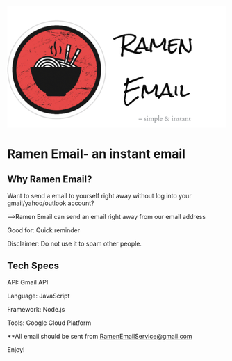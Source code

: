 ![LOGO](src/img/logo.png)

# Ramen Email- an instant email
  
## Why Ramen Email?
Want to send a email to yourself right away without log into your gmail/yahoo/outlook account?

==>Ramen Email can send an email right away from our email address

Good for: Quick reminder


Disclaimer: Do not use it to spam other people.

## Tech Specs
API: Gmail API

Language: JavaScript

Framework: Node.js

Tools: Google Cloud Platform

**All email should be sent from RamenEmailService@gmail.com

Enjoy!
